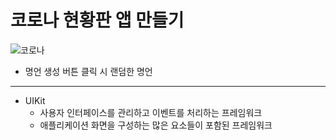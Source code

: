 코로나 현황판 앱 만들기
===========
![코로나 ](https://user-images.githubusercontent.com/55949986/170426933-006b2126-ac2c-42a2-ae93-4907af7cb8b5.gif)

* 명언 생성 버튼 클릭 시 랜덤한 명언 
---------------------------------------

* UIKit
    * 사용자 인터페이스를 관리하고 이벤트를 처리하는 프레임워크
    * 애플리케이션 화면을 구성하는 많은 요소들이 포함된 프레임워크 
